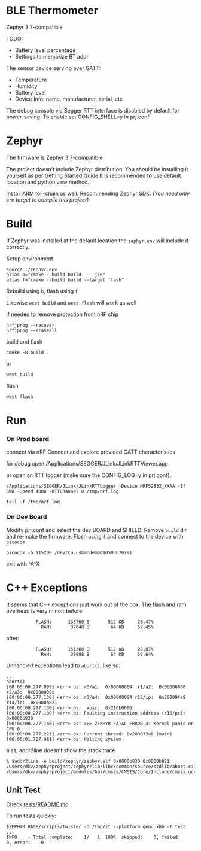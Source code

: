 # BLE Thermometer

Zephyr 3.7-compatible

TODO:

- Battery level percentage
- Settings to memorize BT addr

The sensor device serving over GATT:

- Temperature
- Humidity
- Battery level
- Device Info: name, manufacturer, serial, etc

The debug console via Segger RTT interface is disabled by default for power-saving.
To enable set CONFIG_SHELL=y in prj.conf

# Zephyr

The firmware is Zephyr 3.7-compatible

The project doesn't include Zephyr distribution. You should be installing it yourself as per
[Getting Started Guide](https://docs.zephyrproject.org/latest/develop/getting_started/index.html)
It is recommended to use default location and python `venv` method.

Install ARM toll-chain as well.
Recommending [Zephyr SDK](https://docs.zephyrproject.org/latest/develop/toolchains/zephyr_sdk.html).
*(You need only `arm` target to compile this project)*

# Build

If Zephyr was installed at the default location the `zephyr.env` will include it correctly.

Setup environment

```
source ./zephyr.env
alias b="cmake --build build -- -j16"
alias f="cmake --build build --target flash"
```

Rebuild using `b`, flash using `f`

Likewise `west build` and `west flash` will work as well

if needed to remove protection from nRF chip

```
nrfjprog --recover
nrfjprog --eraseall
```

build and flash

```
cmake -B build .
```

or

```
west build
```

flash

```
west flash
```

# Run

### On Prod board

connect via nRF Connect and explore provided GATT characteristics

for debug open /Applications/SEGGER/JLink/JLinkRTTViewer.app

or open an RTT logger (make sure the CONFIG_LOG=y in prj.conf):

```
/Applications/SEGGER/JLink/JLinkRTTLogger -Device NRF52832_XXAA -If SWD -Speed 4000 -RTTChannel 0 /tmp/nrf.log

tail -f /tmp/nrf.log
```

### On Dev Board

Modify prj.conf and select the dev BOARD and SHIELD. Remove `build` dir and re-make the firmware.
Flash using `f` and connect to the device with `picocom`

```
picocom -b 115200 /dev/cu.usbmodem0010503670791
```

exit with ^A^X

# C++ Exceptions

It seems that C++ exceptions just work out of the box. The flash and ram overhead is very minor:
before
```
           FLASH:      138760 B       512 KB     26.47%
             RAM:       37648 B        64 KB     57.45%
```
after:
```
           FLASH:      151360 B       512 KB     28.87%
             RAM:       39088 B        64 KB     59.64%
```

Unhandled exceptions lead to `abort()`, like so:

```
...
abort()
[00:00:00.277,099] <err> os: r0/a1:  0x00000004  r1/a2:  0x00000000  r2/a3:  0x0000000c
[00:00:00.277,130] <err> os: r3/a4:  0x00000004 r12/ip:  0x20009fe8 r14/lr:  0x0000b821
[00:00:00.277,130] <err> os:  xpsr:  0x210b0000
[00:00:00.277,130] <err> os: Faulting instruction address (r15/pc): 0x0000b830
[00:00:00.277,160] <err> os: >>> ZEPHYR FATAL ERROR 4: Kernel panic on CPU 0
[00:00:00.277,221] <err> os: Current thread: 0x200033a0 (main)
[00:00:01.727,081] <err> os: Halting system
```

alas, addr2line doesn't show the stack trace

```
% $addr2line -e build/zephyr/zephyr.elf 0x0000b830 0x0000b821
/Users/dkv/zephyrproject/zephyr/lib/libc/common/source/stdlib/abort.c:14
/Users/dkv/zephyrproject/modules/hal/cmsis/CMSIS/Core/Include/cmsis_gcc.h:1315
```

## Unit Test
Check [tests/README.md](tests/README.md)

To run tests quickly:
```
$ZEPHYR_BASE/scripts/twister -O /tmp/zt --platform qemu_x86 -T test
...
INFO    - Total complete:    1/   1  100%  skipped:    0, failed:    0, error:    0
```
